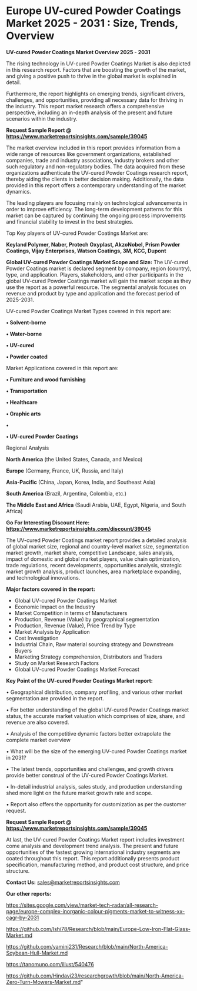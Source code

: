 # Europe UV-cured Powder Coatings Market 2025 - 2031 : Size, Trends, Overview

<Strong> UV-cured Powder Coatings Market Overview 2025 - 2031</strong>

The rising technology in UV-cured Powder Coatings Market is also depicted in this research report. Factors that are boosting the growth of the market, and giving a positive push to thrive in the global market is explained in detail.

Furthermore, the report highlights on emerging trends, significant drivers, challenges, and opportunities, providing all necessary data for thriving in the industry. This report market research offers a comprehensive perspective, including an in-depth analysis of the present and future scenarios within the industry.

<strong>Request Sample Report @ <a href=https://www.marketreportsinsights.com/sample/39045>https://www.marketreportsinsights.com/sample/39045</a></strong>

The market overview included in this report provides information from a wide range of resources like government organizations, established companies, trade and industry associations, industry brokers and other such regulatory and non-regulatory bodies. The data acquired from these organizations authenticate the UV-cured Powder Coatings research report, thereby aiding the clients in better decision making. Additionally, the data provided in this report offers a contemporary understanding of the market dynamics.

The leading players are focusing mainly on technological advancements in order to improve efficiency. The long-term development patterns for this market can be captured by continuing the ongoing process improvements and financial stability to invest in the best strategies.

Top Key players of UV-cured Powder Coatings Market are:

<strong>Keyland Polymer, Naber, Protech Oxyplast, AkzoNobel, Prism Powder Coatings, Vijay Enterprises, Watson Coatings, 3M, KCC, Dupont</strong>

<strong><b>Global UV-cured Powder Coatings Market Scope and Size:</b></strong>
The UV-cured Powder Coatings market is declared segment by company, region (country), type, and application. Players, stakeholders, and other participants in the global UV-cured Powder Coatings market will gain the market scope as they use the report as a powerful resource. The segmental analysis focuses on revenue and product by type and application and the forecast period of 2025-2031.

UV-cured Powder Coatings Market Types covered in this report are:

<strong>•  Solvent-borne

•  Water-borne

•  UV-cured

•  Powder coated</strong>

Market Applications covered in this report are:

<strong>•  Furniture and wood furnishing

•  Transportation

•  Healthcare

•  Graphic arts

•  

•  UV-cured Powder Coatings</strong> 

Regional Analysis

<strong>North America</strong> (the United States, Canada, and Mexico)

<strong>Europe</strong> (Germany, France, UK, Russia, and Italy)

<strong>Asia-Pacific</strong> (China, Japan, Korea, India, and Southeast Asia)

<strong>South America</strong> (Brazil, Argentina, Colombia, etc.)

<strong>The Middle East and Africa</strong> (Saudi Arabia, UAE, Egypt, Nigeria, and South Africa)

<strong>Go For Interesting Discount Here: <a href=https://www.marketreportsinsights.com/discount/39045>https://www.marketreportsinsights.com/discount/39045</a></strong>

The UV-cured Powder Coatings market report provides a detailed analysis of global market size, regional and country-level market size, segmentation market growth, market share, competitive Landscape, sales analysis, impact of domestic and global market players, value chain optimization, trade regulations, recent developments, opportunities analysis, strategic market growth analysis, product launches, area marketplace expanding, and technological innovations.

<strong><b>Major factors covered in the report:</b></strong>
<ul>
  <li>Global UV-cured Powder Coatings Market </li>
  <li>Economic Impact on the Industry</li>
  <li>Market Competition in terms of Manufacturers</li>
  <li>Production, Revenue (Value) by geographical segmentation</li>
  <li>Production, Revenue (Value), Price Trend by Type</li>
  <li>Market Analysis by Application</li>
  <li>Cost Investigation</li>
  <li>Industrial Chain, Raw material sourcing strategy and Downstream Buyers</li>
  <li>Marketing Strategy comprehension, Distributors and Traders</li>
  <li>Study on Market Research Factors</li>
  <li>Global UV-cured Powder Coatings Market Forecast</li>
</ul>

<strong><b>Key Point of the UV-cured Powder Coatings Market report:</b></strong>

• Geographical distribution, company profiling, and various other market segmentation are provided in the report.

• For better understanding of the global UV-cured Powder Coatings market status, the accurate market valuation which comprises of size, share, and revenue are also covered.

• Analysis of the competitive dynamic factors better extrapolate the complete market overview

• What will be the size of the emerging UV-cured Powder Coatings market in 2031?

• The latest trends, opportunities and challenges, and growth drivers provide better construal of the UV-cured Powder Coatings Market.

• In-detail industrial analysis, sales study, and production understanding shed more light on the future market growth rate and scope.

• Report also offers the opportunity for customization as per the customer request.

<strong>Request Sample Report @ <a href=https://www.marketreportsinsights.com/sample/39045>https://www.marketreportsinsights.com/sample/39045</a></strong>

At last, the UV-cured Powder Coatings Market report includes investment come analysis and development trend analysis. The present and future opportunities of the fastest growing international industry segments are coated throughout this report. This report additionally presents product specification, manufacturing method, and product cost structure, and price structure.

<strong>Contact Us:</strong>
sales@marketreportsinsights.com

<strong>Our other reports:</strong>

<a href=https://sites.google.com/view/market-tech-radar/all-research-page/europe-complex-inorganic-colour-pigments-market-to-witness-xx-cagr-by-2031>https://sites.google.com/view/market-tech-radar/all-research-page/europe-complex-inorganic-colour-pigments-market-to-witness-xx-cagr-by-2031</a>

<a href=https://github.com/Ishi78/Research/blob/main/Europe-Low-Iron-Flat-Glass-Market.md>https://github.com/Ishi78/Research/blob/main/Europe-Low-Iron-Flat-Glass-Market.md</a>

<a href=https://github.com/yamini231/Research/blob/main/North-America-Soybean-Hull-Market.md>https://github.com/yamini231/Research/blob/main/North-America-Soybean-Hull-Market.md</a>

<a href=https://tanomuno.com/illust/540476>https://tanomuno.com/illust/540476</a>

<a href=https://github.com/Hindavi23/researchgrowth/blob/main/North-America-Zero-Turn-Mowers-Market.md>https://github.com/Hindavi23/researchgrowth/blob/main/North-America-Zero-Turn-Mowers-Market.md</a>"
